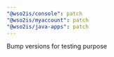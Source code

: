 ```yaml
---
"@wso2is/console": patch
"@wso2is/myaccount": patch
"@wso2is/java-apps": patch
---
```


Bump versions for testing purpose
